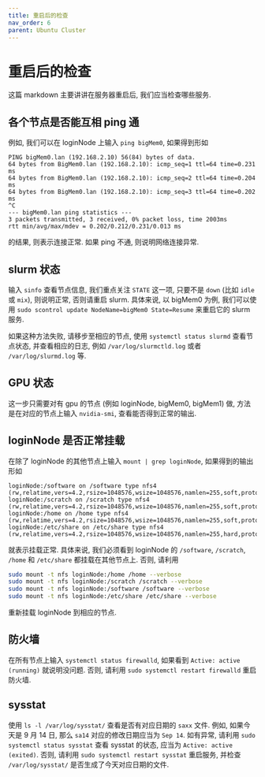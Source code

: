 ```yaml
---
title: 重启后的检查
nav_order: 6
parent: Ubuntu Cluster
---
```


# 重启后的检查

这篇 markdown 主要讲讲在服务器重启后, 我们应当检查哪些服务.

## 各个节点是否能互相 ping 通

例如, 我们可以在 loginNode 上输入 `ping bigMem0`, 如果得到形如

``` text
PING bigMem0.lan (192.168.2.10) 56(84) bytes of data.
64 bytes from BigMem0.lan (192.168.2.10): icmp_seq=1 ttl=64 time=0.231 ms
64 bytes from BigMem0.lan (192.168.2.10): icmp_seq=2 ttl=64 time=0.204 ms
64 bytes from BigMem0.lan (192.168.2.10): icmp_seq=3 ttl=64 time=0.202 ms
^C
--- bigMem0.lan ping statistics ---
3 packets transmitted, 3 received, 0% packet loss, time 2003ms
rtt min/avg/max/mdev = 0.202/0.212/0.231/0.013 ms
```

的结果, 则表示连接正常. 如果 ping 不通, 则说明网络连接异常.

## slurm 状态

输入 `sinfo` 查看节点信息, 我们重点关注 `STATE` 这一项, 只要不是 `down` (比如 `idle` 或 `mix`), 则说明正常, 否则请重启 slurm. 具体来说, 以 bigMem0 为例, 我们可以使用 `sudo scontrol update NodeName=bigMem0 State=Resume` 来重启它的 slurm 服务.

如果这种方法失败, 请移步至相应的节点, 使用 `systemctl status slurmd` 查看节点状态, 并查看相应的日志, 例如 `/var/log/slurmctld.log` 或者 `/var/log/slurmd.log` 等.

## GPU 状态

这一步只需要对有 gpu 的节点 (例如 loginNode, bigMem0, bigMem1) 做, 方法是在对应的节点上输入 `nvidia-smi`, 查看能否得到正常的输出.

## loginNode 是否正常挂载

在除了 loginNode 的其他节点上输入 `mount | grep loginNode`, 如果得到的输出形如

``` text
loginNode:/software on /software type nfs4 (rw,relatime,vers=4.2,rsize=1048576,wsize=1048576,namlen=255,soft,proto=tcp,timeo=100,retrans=2,sec=sys,clientaddr=192.168.2.10,local_lock=none,addr=192.168.2.1,_netdev)
loginNode:/scratch on /scratch type nfs4 (rw,relatime,vers=4.2,rsize=1048576,wsize=1048576,namlen=255,soft,proto=tcp,timeo=100,retrans=2,sec=sys,clientaddr=192.168.2.10,local_lock=none,addr=192.168.2.1,_netdev)
loginNode:/home on /home type nfs4 (rw,relatime,vers=4.2,rsize=1048576,wsize=1048576,namlen=255,soft,proto=tcp,timeo=100,retrans=2,sec=sys,clientaddr=192.168.2.10,local_lock=none,addr=192.168.2.1,_netdev)
loginNode:/etc/share on /etc/share type nfs4 (rw,relatime,vers=4.2,rsize=1048576,wsize=1048576,namlen=255,hard,proto=tcp,timeo=600,retrans=2,sec=sys,clientaddr=192.168.2.10,local_lock=none,addr=192.168.2.1)
```

就表示挂载正常. 具体来说, 我们必须看到 loginNode 的 `/software`, `/scratch`, `/home` 和 `/etc/share` 都挂载在其他节点上. 否则, 请利用

``` bash
sudo mount -t nfs loginNode:/home /home --verbose
sudo mount -t nfs loginNode:/scratch /scratch --verbose
sudo mount -t nfs loginNode:/software /software --verbose
sudo mount -t nfs loginNode:/etc/share /etc/share --verbose
```

重新挂载 loginNode 到相应的节点.

## 防火墙

在所有节点上输入 `systemctl status firewalld`, 如果看到 `Active: active (running)` 就说明没问题. 否则, 请利用 `sudo systemctl restart firewalld` 重启防火墙.

## sysstat

使用 `ls -l /var/log/sysstat/` 查看是否有对应日期的 `saxx` 文件. 例如, 如果今天是 9 月 14 日, 那么 `sa14` 对应的修改日期应当为 `Sep 14`. 如有异常, 请利用 `sudo systemctl status sysstat` 查看 sysstat 的状态, 应当为 `Active: active (exited)`. 否则, 请利用 `sudo systemctl restart sysstat` 重启服务, 并检查 `/var/log/sysstat/` 是否生成了今天对应日期的文件.